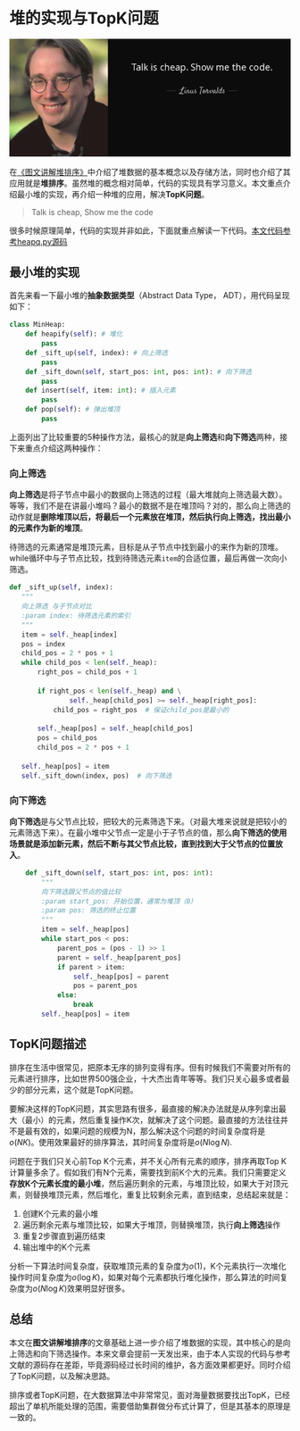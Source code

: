 # 堆的实现与TopK问题
![](media/15960176341214/15960758872999.jpg)

在[《图文讲解堆排序》](https://blog.csdn.net/weixin_42060232/article/details/107639816 "图文讲解堆排序.CSDN")中介绍了堆数据的基本概念以及存储方法，同时也介绍了其应用就是**堆排序**。虽然堆的概念相对简单，代码的实现具有学习意义。本文重点介绍最小堆的实现，再介绍一种堆的应用，解决**TopK问题**。

> Talk is cheap, Show me the code

很多时候原理简单，代码的实现并非如此，下面就重点解读一下代码。[本文代码参考heapq.py源码](https://github.com/python/cpython/blob/master/Lib/heapq.py "heapq.py源码")

## 最小堆的实现
首先来看一下最小堆的**抽象数据类型**（Abstract Data Type， ADT），用代码呈现如下：

```python
class MinHeap:
    def heapify(self): # 堆化
        pass
    def _sift_up(self, index): # 向上筛选
        pass
    def _sift_down(self, start_pos: int, pos: int): # 向下筛选
        pass
    def insert(self, item: int): # 插入元素
        pass
    def pop(self): # 弹出堆顶
        pass
```
上面列出了比较重要的5种操作方法，最核心的就是**向上筛选**和**向下筛选**两种，接下来重点介绍这两种操作：

### 向上筛选

**向上筛选**是将子节点中最小的数据向上筛选的过程（最大堆就向上筛选最大数）。等等，我们不是在讲最小堆吗？最小的数据不是在堆顶吗？对的，那么向上筛选的动作就是**删除堆顶以后，将最后一个元素放在堆顶，然后执行向上筛选，找出最小的元素作为新的堆顶**。


待筛选的元素通常是堆顶元素，目标是从子节点中找到最小的来作为新的顶堆。while循环中与子节点比较，找到待筛选元素`item`的合适位置，最后再做一次向小筛选。

 ```python
 def _sift_up(self, index):
    """
    向上筛选 与子节点对比
    :param index: 待筛选元素的索引
    """
    item = self._heap[index]
    pos = index
    child_pos = 2 * pos + 1
    while child_pos < len(self._heap):
        right_pos = child_pos + 1

        if right_pos < len(self._heap) and \
                self._heap[child_pos] >= self._heap[right_pos]:
            child_pos = right_pos  # 保证child_pos是最小的

        self._heap[pos] = self._heap[child_pos]
        pos = child_pos
        child_pos = 2 * pos + 1

    self._heap[pos] = item
    self._sift_down(index, pos)  # 向下筛选
 ```
 
### 向下筛选

**向下筛选**是与父节点比较，把较大的元素筛选下来。（对最大堆来说就是把较小的元素筛选下来）。在最小堆中父节点一定是小于子节点的值，那么**向下筛选的使用场景就是添加新元素，然后不断与其父节点比较，直到找到大于父节点的位置放入**。

```python
    def _sift_down(self, start_pos: int, pos: int):
        """
        向下筛选跟父节点的值比较
        :param start_pos: 开始位置，通常为堆顶（0）
        :param pos: 筛选的终止位置
        """
        item = self._heap[pos]
        while start_pos < pos:
            parent_pos = (pos - 1) >> 1
            parent = self._heap[parent_pos]
            if parent > item:
                self._heap[pos] = parent
                pos = parent_pos
            else:
                break
        self._heap[pos] = item
```

## TopK问题描述
排序在生活中很常见，把原本无序的排列变得有序。但有时候我们不需要对所有的元素进行排序，比如世界500强企业，十大杰出青年等等。我们只关心最多或者最少的部分元素，这个就是TopK问题。

要解决这样的TopK问题，其实思路有很多，最直接的解决办法就是从序列拿出最大（最小）的元素，然后重复操作K次，就解决了这个问题。最直接的方法往往并不是最有效的，如果问题的规模为N，那么解决这个问题的时间复杂度将是$o(NK)$。使用效果最好的排序算法，其时间复杂度将是$o(N\log N)$.

问题在于我们只关心前Top K个元素，并不关心所有元素的顺序，排序再取Top K计算量多余了。假如我们有N个元素，需要找到前K个大的元素。我们只需要定义**存放K个元素长度的最小堆**，然后遍历剩余的元素，与堆顶比较，如果大于对顶元素，则替换堆顶元素，然后堆化，重复比较剩余元素，直到结束，总结起来就是：

1. 创建K个元素的最小堆
2. 遍历剩余元素与堆顶比较，如果大于堆顶，则替换堆顶，执行**向上筛选**操作
3. 重复2步骤直到遍历结束
4. 输出堆中的K个元素

分析一下算法时间复杂度，获取堆顶元素的复杂度为$o(1)$，K个元素执行一次堆化操作时间复杂度为$o(\log K)$，如果对每个元素都执行堆化操作，那么算法的时间复杂度为$o(N \log K)$效果明显好很多。

## 总结
本文在**图文讲解堆排序**的文章基础上进一步介绍了堆数据的实现，其中核心的是向上筛选和向下筛选操作。本来文章会提前一天发出来，由于本人实现的代码与参考文献的源码存在差距，毕竟源码经过长时间的维护，各方面效果都更好。同时介绍了TopK问题，以及解决思路。

排序或者TopK问题，在大数据算法中非常常见，面对海量数据要找出TopK，已经超出了单机所能处理的范围，需要借助集群做分布式计算了，但是其基本的原理是一致的。